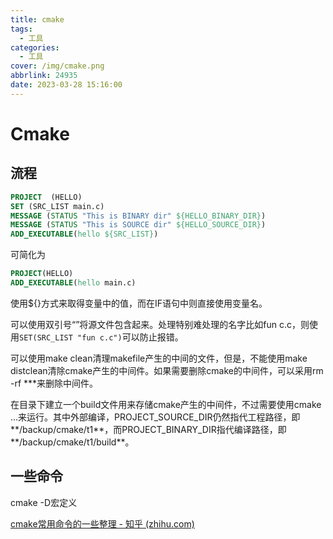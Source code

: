 ```yaml
---
title: cmake
tags:
  - 工具
categories:
  - 工具
cover: /img/cmake.png
abbrlink: 24935
date: 2023-03-28 15:16:00
---
```


# Cmake

## 流程

```cmake
PROJECT  (HELLO)
SET (SRC_LIST main.c)  
MESSAGE (STATUS "This is BINARY dir" ${HELLO_BINARY_DIR})
MESSAGE (STATUS "This is SOURCE dir" ${HELLO_SOURCE_DIR})
ADD_EXECUTABLE(hello ${SRC_LIST})
```

可简化为

```cmake
PROJECT(HELLO)
ADD_EXECUTABLE(hello main.c)
```



使用${}方式来取得变量中的值，而在IF语句中则直接使用变量名。

可以使用双引号“”将源文件包含起来。处理特别难处理的名字比如fun c.c，则使用`SET(SRC_LIST "fun c.c")`可以防止报错。

可以使用make clean清理makefile产生的中间的文件，但是，不能使用make distclean清除cmake产生的中间件。如果需要删除cmake的中间件，可以采用rm -rf ***来删除中间件。

在目录下建立一个build文件用来存储cmake产生的中间件，不过需要使用cmake …来运行。其中外部编译，PROJECT_SOURCE_DIR仍然指代工程路径，即**/backup/cmake/t1**，而PROJECT_BINARY_DIR指代编译路径，即**/backup/cmake/t1/build**。

## 一些命令

cmake -D宏定义

[cmake常用命令的一些整理 - 知乎 (zhihu.com)](https://zhuanlan.zhihu.com/p/315768216)
